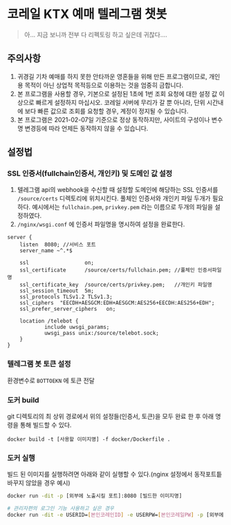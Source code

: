 # 코레일 KTX 예매 텔레그램 챗봇

> 아... 지금 보니까 전부 다 리펙토링 하고 싶은데 귀찮다....

## 주의사항

1. 귀경길 기차 예매를 하지 못한 안타까운 영혼들을 위해 만든 프로그램이므로, 개인용 목적이 아닌 상업적 목적등으로 이용하는 것을 엄중히 금합니다.
2. 본 프로그램을 사용할 경우, 기본으로 설정된 1초에 1번 조회 요청에 대한 설정 값 이상으로 빠르게 설정하지 마십시오. 코레일 서버에 무리가 갈 뿐 아니라, 단위 시간내에 보다 빠른 값으로 조회를 요청할 경우, 계정이 정지될 수 있습니다.
3. 본 프로그램은 2021-02-07일 기준으로 정상 동작하지만, 사이트의 구성이나 변수명 변경등에 따라 언제든 동작하지 않을 수 있습니다.

## 설정법

### SSL 인증서(fullchain인증서, 개인키) 및 도메인 값 설정

1. 텔레그램 api의 webhook을 수신할 때 설정할 도메인에 해당하는 SSL 인증서를 `/source/certs` 디렉토리에 위치시킨다. 풀체인 인증서와 개인키 파일 두개가 필요하다. 예시에서는 `fullchain.pem`, `privkey.pem`  라는 이름으로 두개의 파일을 설정하였다.
2. `/nginx/wsgi.conf` 에 인증서 파일명을 명시하여 설정을 완료한다.


```config
server {
    listen  8080; //서비스 포트
    server_name ~^.*$

    ssl                  on;
    ssl_certificate      /source/certs/fullchain.pem; //풀체인 인증서파일명
    ssl_certificate_key  /source/certs/privkey.pem;   //개인키 파일명
    ssl_session_timeout  5m;
    ssl_protocols TLSv1.2 TLSv1.3;
    ssl_ciphers  "EECDH+AESGCM:EDH+AESGCM:AES256+EECDH:AES256+EDH";
    ssl_prefer_server_ciphers   on;

    location /telebot {
            include uwsgi_params;
            uwsgi_pass unix:/source/telebot.sock;
    }
}
```

### 텔레그램 봇 토큰 설정

환경변수로 `BOTTOEKN` 에 토큰 전달

### 도커 build

git 디렉토리의 최 상위 경로에서 위의 설정들(인증서, 토큰)을 모두 완료 한 후 아래 명령을 통해 빌드할 수 있다.

```docker
docker build -t [사용할 이미지명] -f docker/Dockerfile .
```

### 도커 실행

빌드 된 이미지를 실행하려면 아래와 같이 실행할 수 있다.(nginx 설정에서 동작포트틑 바꾸지 않았을 경우 예시)

```bash
docker run -dit -p [외부에 노출시킬 포트]:8080 [빌드한 이미지명]

# 관리자편의 로그인 기능 사용하고 싶은 경우
docker run -dit -e USERID=[본인코레인ID] -e USERPW=[본인코레일PW] -p [외부에 노출시킬 포트]:8080 [빌드한 이미지명]
```
